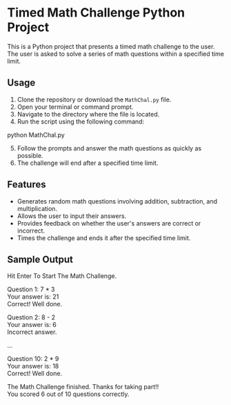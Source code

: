 # Timed Math Challenge Python Project

This is a Python project that presents a timed math challenge to the user. The user is asked to solve a series of math questions within a specified time limit.

## Usage

1. Clone the repository or download the `MathChal.py` file.
2. Open your terminal or command prompt.
3. Navigate to the directory where the file is located.
4. Run the script using the following command:

python MathChal.py

5. Follow the prompts and answer the math questions as quickly as possible.
6. The challenge will end after a specified time limit.

## Features

- Generates random math questions involving addition, subtraction, and multiplication.
- Allows the user to input their answers.
- Provides feedback on whether the user's answers are correct or incorrect.
- Times the challenge and ends it after the specified time limit.

## Sample Output

Hit Enter To Start The Math Challenge.

Question 1: 7 * 3<br>
Your answer is: 21<br>
Correct! Well done.

Question 2: 8 - 2<br>
Your answer is: 6<br>
Incorrect answer.

...

Question 10: 2 * 9<br>
Your answer is: 18<br>
Correct! Well done.

The Math Challenge finished.
Thanks for taking part!!<br>
You scored 6 out of 10 questions correctly.





